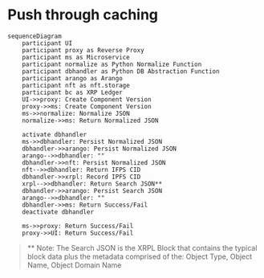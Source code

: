 
# Push through caching

```mermaid
sequenceDiagram
    participant UI
    participant proxy as Reverse Proxy
    participant ms as Microservice
    participant normalize as Python Normalize Function
    participant dbhandler as Python DB Abstraction Function
    participant arango as Arango
    participant nft as nft.storage
    participant bc as XRP Ledger
    UI->>proxy: Create Component Version
    proxy->>ms: Create Component Version
    ms->>normalize: Normalize JSON
    normalize->>ms: Return Normalized JSON

    activate dbhandler
    ms->>dbhandler: Persist Normalized JSON
    dbhandler->>arango: Persist Normalized JSON
    arango-->>dbhandler: ""
    dbhandler->>nft: Persist Normalized JSON
    nft-->>dbhandler: Return IFPS CID
    dbhandler->>xrpl: Record IPFS CID
    xrpl-->>dbhandler: Return Search JSON**
    dbhandler->>arango: Persist Search JSON
    arango-->>dbhandler: ""
    dbhandler->>ms: Return Success/Fail
    deactivate dbhandler

    ms->>proxy: Return Success/Fail
    proxy->>UI: Return Success/Fail
```

> ** Note: The Search JSON is the XRPL Block that contains the typical block data plus the metadata comprised of the: Object Type, Object Name, Object Domain Name
